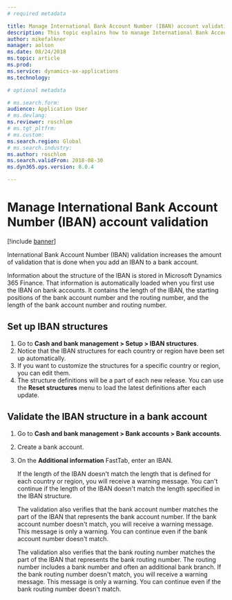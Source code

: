 ```yaml
---
# required metadata

title: Manage International Bank Account Number (IBAN) account validation
description: This topic explains how to manage International Bank Account Number (IBAN) account validation.
author: mikefalkner
manager: aolson
ms.date: 08/24/2018
ms.topic: article
ms.prod: 
ms.service: dynamics-ax-applications
ms.technology: 

# optional metadata

# ms.search.form:  
audience: Application User
# ms.devlang: 
ms.reviewer: roschlom
# ms.tgt_pltfrm: 
# ms.custom: 
ms.search.region: Global 
# ms.search.industry: 
ms.author: roschlom
ms.search.validFrom: 2018-08-30
ms.dyn365.ops.version: 8.0.4

---
```


# Manage International Bank Account Number (IBAN) account validation

[!include [banner](../includes/banner.md)]

International Bank Account Number (IBAN) validation increases the amount of validation that is done when you add an IBAN to a bank account.

Information about the structure of the IBAN is stored in Microsoft Dynamics 365 Finance. That information is automatically loaded when you first use the IBAN on bank accounts. It contains the length of the IBAN, the starting positions of the bank account number and the routing number, and the length of the bank account number and routing number.

## Set up IBAN structures

1. Go to **Cash and bank management \> Setup \> IBAN structures**.
2. Notice that the IBAN structures for each country or region have been set up automatically.
3. If you want to customize the structures for a specific country or region, you can edit them.
4. The structure definitions will be a part of each new release. You can use the **Reset structures** menu to load the latest definitions after each update.

## Validate the IBAN structure in a bank account

1. Go to **Cash and bank management \> Bank accounts \> Bank accounts**.
2. Create a bank account.
3. On the **Additional information** FastTab, enter an IBAN.

    If the length of the IBAN doesn't match the length that is defined for each country or region, you will receive a warning message. You can't continue if the length of the IBAN doesn't match the length specified in the IBAN structure.

    The validation also verifies that the bank account number matches the part of the IBAN that represents the bank account number. If the bank account number doesn't match, you will receive a warning message. This message is only a warning. You can continue even if the bank account number doesn't match.

    The validation also verifies that the bank routing number matches the part of the IBAN that represents the bank routing number. The routing number includes a bank number and often an additional bank branch. If the bank routing number doesn't match, you will receive a warning message. This message is only a warning. You can continue even if the bank routing number doesn't match.
